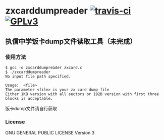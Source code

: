 # zxcarddumpreader  [![travis-ci][1]][2] [![GPLv3][3]][4]
[1]: https://travis-ci.org/zhangjingye03/zxcarddumpreader.svg?branch=master
[2]: https://travis-ci.org/zhangjingye03/zxcarddumpreader
[3]: https://img.shields.io/badge/license-GPLv3-blue.svg
[4]: LICENSE

## 执信中学饭卡dump文件读取工具（未完成）

### 使用方法

```
$ gcc -o zxcarddumpreader zxcard.c
$ ./zxcarddumpreader
No input file path specified.

Usage:  <file>
The parameter <file> is your zx card dump file
Either 1KB version with all sectors or 192B version with first three blocks is acceptable.

```

饭卡dump文件请自行获取

### License

GNU GENERAL PUBLIC LICENSE Version 3
